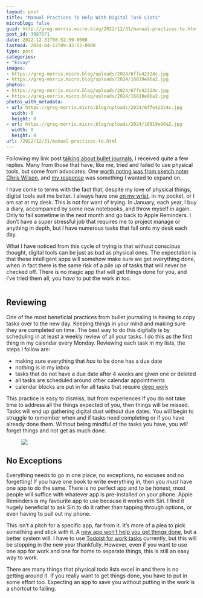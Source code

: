 ```yaml
---
layout: post
title: "Manual Practices To Help With Digital Task Lists"
microblog: false
guid: http://greg-morris.micro.blog/2022/12/31/manual-practices-to.html
post_id: 3987571
date: 2022-12-31T08:52:59-0000
lastmod: 2024-04-12T09:43:52-0000
type: post
categories:
- "Essay"
images:
- https://greg-morris.micro.blog/uploads/2024/6ffe42324c.jpg
- https://greg-morris.micro.blog/uploads/2024/16819e96a2.jpg
photos:
- https://greg-morris.micro.blog/uploads/2024/6ffe42324c.jpg
- https://greg-morris.micro.blog/uploads/2024/16819e96a2.jpg
photos_with_metadata:
- url: https://greg-morris.micro.blog/uploads/2024/6ffe42324c.jpg
  width: 0
  height: 0
- url: https://greg-morris.micro.blog/uploads/2024/16819e96a2.jpg
  width: 0
  height: 0
url: /2022/12/31/manual-practices-to.html
---
```

<p>Following my link post <a href="/2022/12/31/i-really-want.html">talking about bullet journals,</a> I received quite a few replies. Many from those that have, like me, tried and failed to use physical tools, but some from advocates. One <a class="u-in-reply-to" href="https://micro.blog/ChrisJWilson/15588407">worth noting was from sketch noter Chris Wilson</a>, and <a class="u-in-reply-to" href="/replies/2022/12/31/15588729.html">my response</a> was something I wanted to expand on.</p>

<p>I have come to terms with the fact that, despite my love of physical things, digital tools suit me better. I always have one <a class="u-in-reply-to" href="/2022/11/18/apple-watch-ultra.html">on my wrist</a>, in my pocket, or I am sat at my desk. This is not for want of trying. In January, each year, I buy a diary, accompanied by some new notebooks, and throw myself in again. Only to fail sometime in the next month and go back to Apple Reminders. I don’t have a super stressful job that requires me to project manage or anything in depth, but I have numerous tasks that fall onto my desk each day.</p>

<p>What I have noticed from this cycle of trying is that without conscious thought, digital tools can be just as bad as physical ones. The expectation is that these intelligent apps will somehow make sure we get everything done, when in fact there is the same risk of a pile up of tasks that will never be checked off. There is no magic app that will get things done for you, and I’ve tried them all, you <em>have</em> to put the work in too.</p>

<figure><img src="uploads/2024/6ffe42324c.jpg" alt="" /></figure>

<h2>Reviewing</h2>

<p>One of the most beneficial practices from bullet journaling is having to copy tasks over to the new day. Keeping things in your mind and making sure they are completed on time. The best way to do this digitally is by scheduling in at least a weekly review of all your tasks. I do this as the first thing in my calendar every Monday. Reviewing each task in my lists, the steps I follow are:</p>

<ul>
	<li>making sure everything that <em>has</em> to be done has a due date</li>
	<li>nothing is in my inbox</li>
	<li>tasks that do not have a due date after 4 weeks are given one or deleted</li>
	<li>all tasks are scheduled around other calendar appointments</li>
	<li>calendar blocks are put in for all tasks that require <a href="/2021/11/10/going-deeper.html">deep work</a></li>
</ul>

<p>This practice is easy to dismiss, but from experiences if you do not take time to address all the things expected of you, then things will be missed. Tasks will end up gathering digital dust without due dates. You will begin to struggle to remember when and if tasks need completing or if you have already done them. Without being mindful of the tasks you have, you <em>will</em> forget things and not get as much done.</p>

<figure><img src="uploads/2024/16819e96a2.jpg"/></figure>

<h2>No Exceptions</h2>

<p>Everything needs to go in one place, no exceptions, no excuses and no forgetting! If you have one book to write everything in, then you <em>must</em> have one app to do the same. There is no perfect app and to be honest, most people will suffice with whatever app is pre-installed on your phone. Apple Reminders is my favourite app to use because it works with Siri. I find it hugely beneficial to ask Siri to do it rather than tapping through options, or even having to pull out my phone.</p>

<p>This isn’t a pitch for a specific app, far from it. It’s more of a plea to pick something and stick with it. A <a class="u-in-reply-to" href="/2019/07/29/a-new-productivity.html">new app won’t help you get things done</a>, but a better system will. I have to use <a class="u-in-reply-to" href="/2020/05/18/how-i-use.html">Todoist for work tasks</a> currently, but this will be stopping in the new year thankfully. However, even if you want to use one app for work and one for home to separate things, this is still an easy way to work.</p>

<p>There are many things that physical todo lists excel in and there is no getting around it. If you really want to get things done, you have to put in some effort too. Expecting an app to save you without putting in the work is a shortcut to failing.</p>
